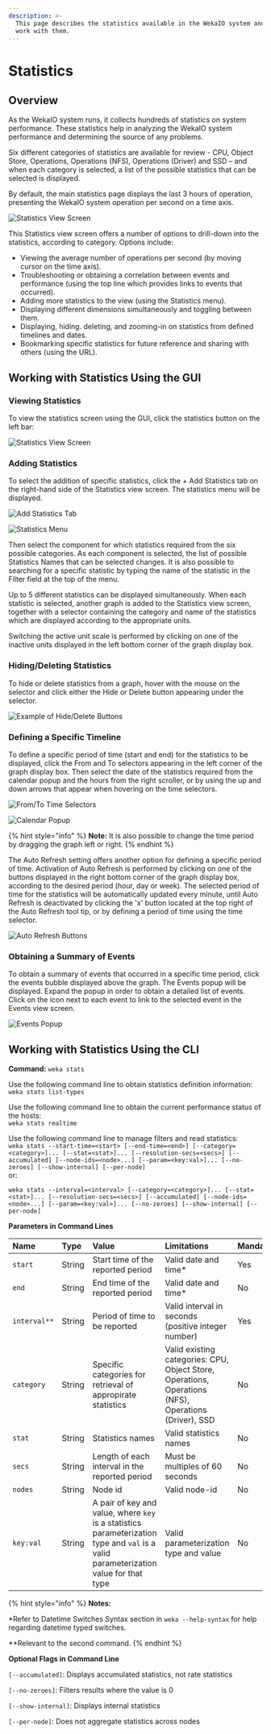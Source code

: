 ```yaml
---
description: >-
  This page describes the statistics available in the WekaIO system and how to
  work with them.
---
```


# Statistics

## Overview

As the WekaIO system runs, it collects hundreds of statistics on system performance. These statistics help in analyzing the WekaIO system performance and determining the source of any problems.

Six different categories of statistics are available for review - CPU, Object Store, Operations, Operations \(NFS\), Operations \(Driver\) and SSD – and when each category is selected, a list of the possible statistics that can be selected is displayed.

By default, the main statistics page displays the last 3 hours of operation, presenting the WekaIO system operation per second on a time axis.

![Statistics View Screen](../.gitbook/assets/statistics-main-screen.png)

This Statistics view screen offers a number of options to drill-down into the statistics, according to category. Options include:

* Viewing the average number of operations per second \(by moving cursor on the time axis\).
* Troubleshooting or obtaining a correlation between events and performance \(using the top line which provides links to events that occurred\).
* Adding more statistics to the view \(using the Statistics menu\).
* Displaying different dimensions simultaneously and toggling between them.
* Displaying, hiding. deleting, and zooming-in on statistics from defined timelines and dates.
* Bookmarking specific statistics for future reference and sharing with others \(using the URL\).

## Working with Statistics Using the GUI

### Viewing Statistics

To view the statistics screen using the GUI, click the statistics button on the left bar:  

![Statistics View Screen](../.gitbook/assets/screenshot-from-2018-07-29-11-47-29.png)

### Adding Statistics

To select the addition of specific statistics, click the + Add Statistics tab on the right-hand side of the Statistics view screen. The statistics menu will be displayed.

![Add Statistics Tab](../.gitbook/assets/screenshot-from-2018-07-29-11-55-54.png)

![Statistics Menu](../.gitbook/assets/screenshot-from-2018-07-29-12-03-48.png)

Then select the component for which statistics required from the six possible categories. As each component is selected, the list of possible Statistics Names that can be selected changes. It is also possible to searching for a specific statistic by typing the name of the statistic in the Filter field at the top of the menu. 

Up to 5 different statistics can be displayed simultaneously. When each statistic is selected, another graph is added to the Statistics view screen, together with a selector containing the category and name of the statistics which are displayed according to the appropriate units. 

Switching the active unit scale is performed by clicking on one of the inactive units displayed in the left bottom corner of the graph display box.

### Hiding/Deleting Statistics

To hide or delete statistics from a graph, hover with the mouse on the selector and click either the Hide or Delete button appearing under the selector.

![Example of Hide/Delete Buttons ](../.gitbook/assets/screenshot-from-2018-07-29-13-13-57.png)

### Defining a Specific Timeline

To define a specific period of time \(start and end\) for the statistics to be displayed, click the From and To selectors appearing in the left corner of the graph display box. Then select the date of the statistics required from the calendar popup and the hours from the right scroller, or by using the up and down arrows that appear when hovering on the time selectors.

![From/To Time Selectors](../.gitbook/assets/screenshot-from-2018-07-29-14-44-31.png)

![Calendar Popup](../.gitbook/assets/screenshot-from-2018-07-29-15-01-39.png)

{% hint style="info" %}
**Note:** It is also possible to change the time period by dragging the graph left or right.
{% endhint %}

The Auto Refresh setting offers another option for defining a specific period of time. Activation of Auto Refresh is performed by clicking on one of the buttons displayed in the right bottom corner of the graph display box, according to the desired period \(hour, day or week\). The selected period of time for the statistics will be automatically updated every minute, until Auto Refresh is deactivated by clicking the 'x' button located at the top right of the Auto Refresh tool tip, or by defining a period of time using the time selector.   

![Auto Refresh Buttons](../.gitbook/assets/screenshot-from-2018-07-29-14-42-22.png)

### Obtaining a Summary of Events

To obtain a summary of events that occurred in a specific time period, click the events bubble displayed above the graph. The Events popup will be displayed.  Expand the popup in order to obtain a detailed list of events. Click on the icon next to each event to link to the selected event in the Events view screen.    

![Events Popup](../.gitbook/assets/screenshot-from-2018-07-29-14-57-57.png)

## Working with Statistics Using the CLI

**Command:** `weka stats`

Use the following command line to obtain statistics definition information:  
`weka stats list-types`

Use the following command line to obtain the current performance status of the hosts:  
`weka stats realtime`

Use the following command line to manage filters and read statistics:  
`weka stats --start-time=<start> [--end-time=<end>] [--category=<category>]... [--stat=<stat>]... [--resolution-secs=<secs>] [--accumulated] [--node-ids=<node>...] [--param=<key:val>]... [--no-zeroes] [--show-internal] [--per-node]`  
or:

`weka stats --interval=<interval> [--category=<category>]... [--stat=<stat>]... [--resolution-secs=<secs>] [--accumulated] [--node-ids=<node>...] [--param=<key:val>]... [--no-zeroes] [--show-internal] [--per-node]`

**Parameters in Command Lines**

| **Name** | **Type** | **Value** | **Limitations** | **Mandatory** | **Default** |
| :--- | :--- | :--- | :--- | :--- | :--- |
| `start` | String | Start time of the reported period | Valid date and time\* | Yes |  |
| `end` | String | End time of the reported period | Valid date and time\* | No | Current time |
| `interval**` | String | Period of time to be reported | Valid interval in seconds \(positive integer number\) | Yes |  |
| `category` | String | Specific categories for retrieval of appropirate statistics | Valid existing categories: CPU, Object Store, Operations, Operations \(NFS\), Operations \(Driver\), SSD  | No | All |
| `stat` | String | Statistics names | Valid statistics names | No | All |
| `secs` | String | Length of each interval in the reported period | Must be multiples of 60 seconds | No | 60 seconds |
| `nodes` | String | Node id | Valid node-id | No | All |
| `key:val` | String | A pair of key and value, where `key` is a statistics parameterization type and `val` is a valid parameterization value for that type | Valid parameterization type and value | No |  |

{% hint style="info" %}
**Notes:**

\*Refer to Datetime Switches Syntax section in `weka --help-syntax` for help regarding datetime typed switches.

\*\*Relevant to the second command.
{% endhint %}

**Optional Flags in Command Line**

`[--accumulated]`: Displays accumulated statistics, not rate statistics

`[--no-zeroes]`: Filters results where the value is 0

`[--show-internal]`: Displays internal statistics

`[--per-node]`: Does not aggregate statistics across nodes

